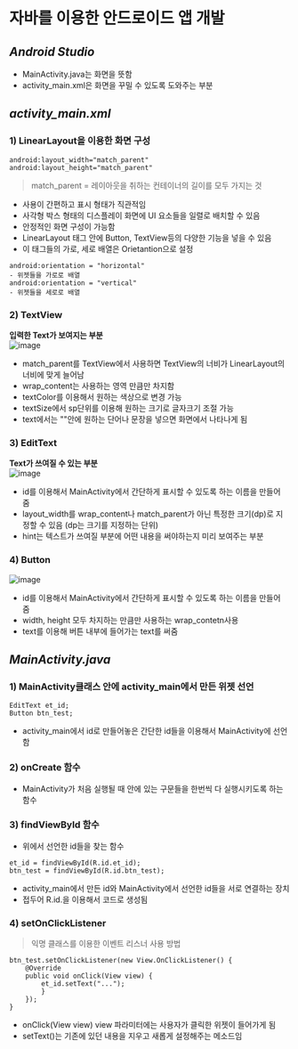 # 자바를 이용한 안드로이드 앱 개발
## _Android Studio_

- MainActivity.java는 화면을 뜻함  
- activity_main.xml은 화면을 꾸밀 수 있도록 도와주는 부분

## _activity_main.xml_
### 1) LinearLayout을 이용한 화면 구성
```
android:layout_width="match_parent"  
android:layout_height="match_parent"  
```
> match_parent = 레이아웃을 취하는 컨테이너의 길이를 모두 가지는 것

- 사용이 간편하고 표시 형태가 직관적임  
- 사각형 박스 형태의 디스플레이 화면에 UI 요소들을 일렬로 배치할 수 있음  
- 안정적인 화면 구성이 가능함  
- LinearLayout 태그 안에 Button, TextView등의 다양한 기능을 넣을 수 있음  
- 이 태그들의 가로, 세로 배열은 Orietantion으로 설정
```
android:orientation = "horizontal"
- 위젯들을 가로로 배열
android:orientation = "vertical"
- 위젯들을 세로로 배열
```
### 2) TextView  
**입력한 Text가 보여지는 부분**  
![image](https://user-images.githubusercontent.com/68581876/127285043-67446fee-9767-406d-92b7-bfb7d827fc64.png)

- match_parent를 TextView에서 사용하면 TextView의 너비가 LinearLayout의 너비에 맞게 늘어남
- wrap_content는 사용하는 영역 만큼만 차지함
- textColor를 이용해서 원하는 색상으로 변경 가능
- textSize에서 sp단위를 이용해 원하는 크기로 글자크기 조절 가능
- text에서는 ""안에 원하는 단어나 문장을 넣으면 화면에서 나타나게 됨

### 3) EditText
**Text가 쓰여질 수 있는 부분**  
![image](https://user-images.githubusercontent.com/68581876/127288353-e035d34d-0aea-4266-a4d8-32e0f3b775e3.png)

- id를 이용해서 MainActivity에서 간단하게 표시할 수 있도록 하는 이름을 만들어 줌
- layout_width를 wrap_content나 match_parent가 아닌 특정한 크기(dp)로 지정할 수 있음 
  (dp는 크기를 지정하는 단위)
- hint는 텍스트가 쓰여질 부분에 어떤 내용을 써야하는지 미리 보여주는 부분

### 4) Button
![image](https://user-images.githubusercontent.com/68581876/127289331-151a1f19-34a6-41c2-8de2-7bf4d179d10e.png)

- id를 이용해서 MainActivity에서 간단하게 표시할 수 있도록 하는 이름을 만들어 줌
- width, height 모두 차지하는 만큼만 사용하는 wrap_contetn사용
- text를 이용해 버튼 내부에 들어가는 text를 써줌

## _MainActivity.java_

### 1) MainActivity클래스 안에 activity_main에서 만든 위젯 선언
```
EditText et_id;
Button btn_test;
```
- activity_main에서 id로 만들어놓은 간단한 id들을 이용해서 MainActivity에 선언함

### 2) onCreate 함수 
- MainActivity가 처음 실행될 때 안에 있는 구문들을 한번씩 다 실행시키도록 하는 함수

### 3) findViewById 함수 
- 위에서 선언한 id들을 찾는 함수
```
et_id = findViewById(R.id.et_id);
btn_test = findViewById(R.id.btn_test);
```
- activity_main에서 만든 id와 MainActivity에서 선언한 id들을 서로 연결하는 장치
- 접두어 R.id.을 이용해서 코드로 생성됨

### 4) setOnClickListener
> 익명 클래스를 이용한 이벤트 리스너 사용 방법
```
btn_test.setOnClickListener(new View.OnClickListener() {
    @Override
    public void onClick(View view) {
        et_id.setText("...");
        }
    });
}
```
- onClick(View view) view 파라미터에는 사용자가 클릭한 위젯이 들어가게 됨
- setText()는 기존에 있던 내용을 지우고 새롭게 설정해주는 메소드임
